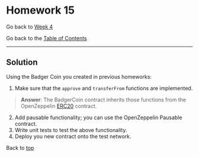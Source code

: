 # Homework 15

Go back to [Week 4](/Week%204/week-4-homeworks-solutions.md)

Go back to the [Table of Contents](/README.md)

---

## Solution

Using the Badger Coin you created in previous homeworks:
1. Make sure that the `approve` and `transferFrom` functions are implemented.
>**Answer**: The BadgerCoin contract inherits those functions from the OpenZeppelin [ERC20](https://github.com/OpenZeppelin/openzeppelin-contracts/blob/v4.8.2/contracts/token/ERC20/ERC20.sol) contract.
2. Add pausable functionality; you can use the OpenZeppelin Pausable contract.
3. Write unit tests to test the above functionality.
4. Deploy you new contract onto the test network.

Back to [top](#homework-15)
